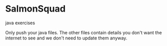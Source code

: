 # SalmonSquad
java exercises

Only push your java files.  The other files contain details you don't want the internet to see and we don't need
to update them anyway.
